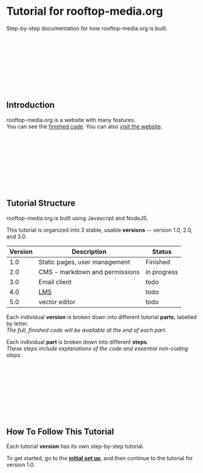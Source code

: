 # Tutorial for rooftop-media.org
Step-by-step documentation for how rooftop-media.org is built. 

<br/><br/><br/><br/><br/><br/><br/><br/>



##  Introduction

rooftop-media.org is a website with many features.  
You can see the [finished code](https://github.com/rooftop-media/rooftop-media.org).
You can also [visit the website](https://rooftop-media.org).

<br/><br/><br/><br/><br/><br/><br/><br/>



##  Tutorial Structure

rooftop-media.org is built using Javascript and NodeJS. 

This tutorial is organized into 3 stable, usable **versions** -- version 1.0, 2.0, and 3.0.   

| Version   | Description                                                                 | Status      |
|-----------|-----------------------------------------------------------------------------|-------------|
| 1.0       | Static pages, user management                                               | Finished    |
| 2.0       | CMS - markdown and permissions                                              | in progress |
| 3.0       | Email client                                                                | todo        |
| 4.0       | [LMS](https://en.wikipedia.org/wiki/Learning_management_system)             | todo        |
| 5.0       | vector editor                                                               | todo        |


Each individual **version** is broken down into different tutorial **parts**, labelled by letter.  
*The full, finished code will be available at the end of each part.*  

Each individual **part** is broken down into different **steps**.   
*These steps include explanations of the code and essential non-coding steps.*

<br/><br/><br/><br/><br/><br/><br/><br/>



##  How To Follow This Tutorial

Each tutorial **version** has its own step-by-step tutorial.

To get started, go to the [**initial set up**](https://github.com/rooftop-media/rooftop-media.org-tutorial/blob/main/setup.md), and then continue to the tutorial for version 1.0.

<!--- What if I added "first principles", or similar, here?  --->

<br/><br/><br/><br/><br/><br/><br/><br/>




